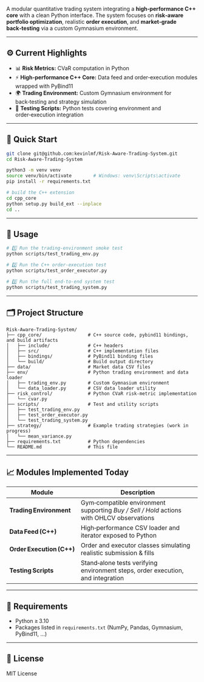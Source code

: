 A modular quantitative trading system integrating a **high‑performance C++ core** with a clean Python interface. The system focuses on **risk‑aware portfolio optimization**, realistic **order execution**, and **market‑grade back‑testing** via a custom Gymnasium environment.

---

## ⚙️ Current Highlights
- 📊 **Risk Metrics:** CVaR computation in Python  
- ⚡ **High‑performance C++ Core:** Data feed and order‑execution modules wrapped with PyBind11  
- 🌍 **Trading Environment:** Custom Gymnasium environment for back‑testing and strategy simulation  
- 🧪 **Testing Scripts:** Python tests covering environment and order‑execution integration  

---

## 🚀 Quick Start

```bash
git clone git@github.com:kevinlmf/Risk-Aware-Trading-System.git
cd Risk-Aware-Trading-System

python3 -m venv venv
source venv/bin/activate        # Windows: venv\Scripts\activate
pip install -r requirements.txt

# build the C++ extension
cd cpp_core
python setup.py build_ext --inplace
cd ..
```

---

## 🧠 Usage

```bash
# 1️⃣ Run the trading‑environment smoke test
python scripts/test_trading_env.py

# 2️⃣ Run the C++ order‑execution test
python scripts/test_order_executor.py

# 3️⃣ Run the full end‑to‑end system test
python scripts/test_trading_system.py
```

---

## 🗂️ Project Structure

```text
Risk-Aware-Trading-System/
├── cpp_core/                 # C++ source code, pybind11 bindings, and build artifacts
│   ├── include/              # C++ headers
│   ├── src/                  # C++ implementation files
│   ├── bindings/             # PyBind11 binding files
│   └── build/                # Build output directory
├── data/                     # Market data CSV files
├── env/                      # Python trading environment and data loader
│   ├── trading_env.py        # Custom Gymnasium environment
│   └── data_loader.py        # CSV data loader utility
├── risk_control/             # Python CVaR risk‑metric implementation
│   └── cvar.py
├── scripts/                  # Test and utility scripts
│   ├── test_trading_env.py
│   ├── test_order_executor.py
│   └── test_trading_system.py
├── strategy/                 # Example trading strategies (work in progress)
│   └── mean_variance.py
├── requirements.txt          # Python dependencies
└── README.md                 # This file
```

---

## 📈 Modules Implemented Today

| Module | Description |
|--------|-------------|
| **Trading Environment** | Gym‑compatible environment supporting *Buy / Sell / Hold* actions with OHLCV observations |
| **Data Feed (C++)** | High‑performance CSV loader and iterator exposed to Python |
| **Order Execution (C++)** | Order and executor classes simulating realistic submission & fills |
| **Testing Scripts** | Stand‑alone tests verifying environment steps, order execution, and integration |

---

## 🧱 Requirements
- Python ≥ 3.10  
- Packages listed in `requirements.txt` (NumPy, Pandas, Gymnasium, PyBind11, …)  

---

## 📜 License
MIT License
